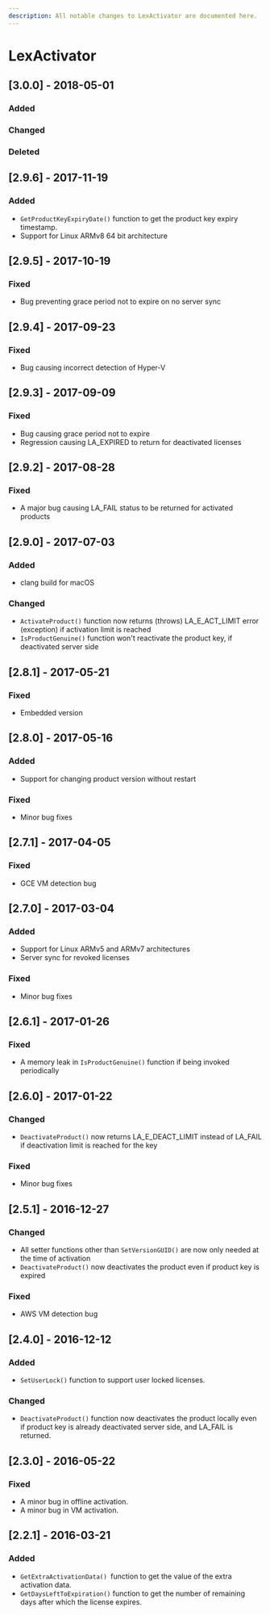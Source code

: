 ```yaml
---
description: All notable changes to LexActivator are documented here.
---
```


# LexActivator

## \[3.0.0\] - 2018-05-01

### Added

### Changed

### Deleted

## \[2.9.6\] - 2017-11-19

### Added

* `GetProductKeyExpiryDate()` function to get the product key expiry timestamp.
* Support for Linux ARMv8 64 bit architecture

## \[2.9.5\] - 2017-10-19

### Fixed

* Bug preventing grace period not to expire on no server sync

## \[2.9.4\] - 2017-09-23

### Fixed

* Bug causing incorrect detection of Hyper-V

## \[2.9.3\] - 2017-09-09

### Fixed

* Bug causing grace period not to expire
* Regression causing LA\_EXPIRED to return for deactivated licenses

## \[2.9.2\] - 2017-08-28

### Fixed

* A major bug causing LA\_FAIL status to be returned for activated products

## \[2.9.0\] - 2017-07-03

### Added

* clang build for macOS

### Changed

* `ActivateProduct()` function now returns \(throws\) LA\_E\_ACT\_LIMIT error \(exception\) if activation limit is reached
* `IsProductGenuine()` function won't reactivate the product key, if deactivated server side

## \[2.8.1\] - 2017-05-21

### Fixed

* Embedded version

## \[2.8.0\] - 2017-05-16

### Added

* Support for changing product version without restart

### Fixed

* Minor bug fixes

## \[2.7.1\] - 2017-04-05

### Fixed

* GCE VM detection bug

## \[2.7.0\] - 2017-03-04

### Added

* Support for Linux ARMv5 and ARMv7 architectures
* Server sync for revoked licenses

### Fixed

* Minor bug fixes

## \[2.6.1\] - 2017-01-26

### Fixed

* A memory leak in `IsProductGenuine()` function if being invoked periodically

## \[2.6.0\] - 2017-01-22

### Changed

* `DeactivateProduct()` now returns LA\_E\_DEACT\_LIMIT instead of LA\_FAIL if deactivation limit is reached for the key

### Fixed

* Minor bug fixes

## \[2.5.1\] - 2016-12-27

### Changed

* All setter functions other than `SetVersionGUID()` are now only needed at the time of activation
* `DeactivateProduct()` now deactivates the product even if product key is expired

### Fixed

* AWS VM detection bug

## \[2.4.0\] - 2016-12-12

### Added

* `SetUserLock()` function to support user locked licenses.

### Changed

* `DeactivateProduct()` function now deactivates the product locally even if product key is already deactivated server side, and LA\_FAIL is returned.

## \[2.3.0\] - 2016-05-22

### Fixed

* A minor bug in offline activation.
* A minor bug in VM activation.

## \[2.2.1\] - 2016-03-21

### Added

* `GetExtraActivationData() `function to get the value of the extra activation data.
* `GetDaysLeftToExpiration()` function to get the number of remaining days after which the license expires.

